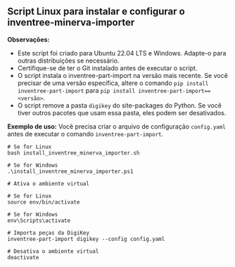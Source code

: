 ## Script Linux para instalar e configurar o inventree-minerva-importer

**Observações:**

- Este script foi criado para Ubuntu 22.04 LTS e Windows. Adapte-o para outras distribuições se necessário.
- Certifique-se de ter o Git instalado antes de executar o script.
- O script instala o inventree-part-import na versão mais recente. Se você precisar de uma versão específica, altere o comando `pip install inventree-part-import` para `pip install inventree-part-import==<versão>`.
- O script remove a pasta `digikey` do site-packages do Python. Se você tiver outros pacotes que usam essa pasta, eles podem ser desativados.

**Exemplo de uso:**
Você precisa criar o arquivo de configuração `config.yaml` antes de executar o comando `inventree-part-import`.

```
# Se for Linux
bash install_inventree_minerva_importer.sh

# Se for Windows
.\install_inventree_minerva_importer.ps1

# Ativa o ambiente virtual

# Se for Linux
source env/bin/activate

# Se for Windows
env\Scripts\activate

# Importa peças da DigiKey
inventree-part-import digikey --config config.yaml

# Desativa o ambiente virtual
deactivate
```
